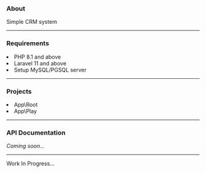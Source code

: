 <h3>About</h3>

Simple CRM system

<hr>

<h3>Requirements</h3>

<li>PHP 8.1 and above</li>
<li>Laravel 11 and above</li>
<li>Setup MySQL/PGSQL server</li>

<hr>

<h3>Projects</h3>

<li>App\Root</li>
<li>App\Play</li>

<hr>

<h3>API Documentation</h3>

<i>Coming soon...</i>

<hr>

Work In Progress...
